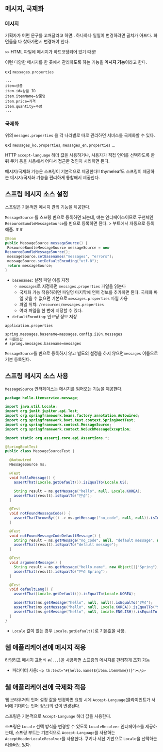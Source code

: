 ## 메시지, 국제화

### 메시지

기획자가 어떤 문구를 고쳐달라고 하면.. 하나하나 일일이 변경하려면 골치가 아프다. 화면들을 다 찾아가면서 변경해야 한다.

`>>` HTML 파일에 메시지가 하드코딩되어 있기 때문!

이런 다양한 메시지를 한 곳에서 관리하도록 하는 기능을 **메시지 기능**이라고 한다.



ex) `messages.properties`

``` properties
...
item=상품
item.id=상품 ID
item.itemName=상품명
item.price=가격
item.quantity=수량
...
```



### 국제화

위의 `mesages.properties` 을 각 나라별로 따로 관리하면 서비스를 국제화할 수 있다.



ex) `messages_ko.properties`, `messages_en.properties` ...

HTTP `accept-language` 헤더 값을 사용하거나, 사용자가 직접 언어를 선택하도록 한 뒤 쿠키 등을 사용해서 어디서 접근한 것인지 처리하면 된다.



메시지/국제화 기능은 스프링이 기본적으로 제공한다!! thymeleaf도 스프링이 제공하는 메시지/국제화 기능을 편리하게 통합해서 제공한다.



## 스프링 메시지 소스 설정

스프링은 기본적인 메시지 관리 기능을 제공한다.

`MessageSource` 를 스프링 빈으로 등록하면 되는데, 얘는 인터페이스이므로 구현체인 `ResourceBundleMessageSource`를 빈으로 등록하면 된다. > 부트에서 자동으로 등록해줌. ㅎㅎ



``` java
@Bean
public MessageSource messageSource() {
 ResourceBundleMessageSource messageSource = new
ResourceBundleMessageSource();
 messageSource.setBasenames("messages", "errors");
 messageSource.setDefaultEncoding("utf-8");
 return messageSource;
}
```

- `basenames`: 설정 파일 이름 지정
  - `messages`로 지정하면 `messages.properties` 파일을 읽는다
  - 국제화 기능 적용하려면 파일명 마지막에 언어 정보를 추가하면 된다. 국제화 파일 찾을 수 없으면 기본으로 `messages.properties` 파일 사용
  - 파일 위치: `/resources/messages.properties`
  - 여러 파일을 한 번에 지정할 수 있다.
- `defaultEncoding`: 인코딩 정보 저장



`application.properties`

``` properties
spring.messages.basename=messages,config.i18n.messages
# 디폴트값
# spring.messages.basename=messages
```



`MessageSource`를 빈으로 등록하지 않고 별도의 설정을 하지 않으면`messages` 이름으로 기본 등록된다.



## 스프링 메시지 소스 사용

`MessageSource` 인터페이스는 메시지를 읽어오는 기능을 제공한다.



```java
package hello.itemservice.message;

import java.util.Locale;
import org.junit.jupiter.api.Test;
import org.springframework.beans.factory.annotation.Autowired;
import org.springframework.boot.test.context.SpringBootTest;
import org.springframework.context.MessageSource;
import org.springframework.context.NoSuchMessageException;

import static org.assertj.core.api.Assertions.*;

@SpringBootTest
public class MessageSourceTest {

  @Autowired
  MessageSource ms;

  @Test
  void helloMessage() {
    assertThat(Locale.getDefault()).isEqualTo(Locale.US);

    String result = ms.getMessage("hello", null, Locale.KOREA);
    assertThat(result).isEqualTo("안녕");
  }

  @Test
  void notFoundMessageCode() {
    assertThatThrownBy(() -> ms.getMessage("no_code", null, null)).isInstanceOf(NoSuchMessageException.class);
  }

  @Test
  void notFoundMessageCodeDefaultMessage() {
    String result = ms.getMessage("no_code", null, "default message", null);
    assertThat(result).isEqualTo("default message");
  }

  @Test
  void argumentMessage() {
    String result = ms.getMessage("hello.name", new Object[]{"Spring"}, Locale.KOREA);
    assertThat(result).isEqualTo("안녕 Spring");
  }

  @Test
  void defaultLang() {
    assertThat(Locale.getDefault()).isEqualTo(Locale.KOREA);

    assertThat(ms.getMessage("hello", null, null)).isEqualTo("안녕");
    assertThat(ms.getMessage("hello", null, Locale.KOREA)).isEqualTo("안녕");
    assertThat(ms.getMessage("hello", null, Locale.ENGLISH)).isEqualTo("hello");
  }
}
```

- `Locale` 값이 없는 경우 `Locale.getDefault()`로 기본값을 사용.



## 웹 애플리케이션에 메시지 적용

타임리프 메시지 표현식 `#{...}`을 사용하면 스프링의 메시지를 편리하게 조회 가능



- 파라미터 사용: `<p th:text="#{hello.name(${item.itemName})}"></p>`



## 웹 애플리케이션에 국제화 적용

웹 브라우저의 언어 설정 값을 변경하면 요청 시에 `Accept-Language`(클라이언트가 서버에 기대하는 언어 정보)의 값이 변경된다.

스프링은 기본적으로 `Accept-Language` 헤더 값을 사용한다.

스프링은 `Locale` 선택 방식을 변경할 수 있도록 `LocaleResolver` 인터페이스를 제공하는데, 스프링 부트는 기본적으로 `Accept-Language`를 사용하는 `AcceptHeaderLocaleResolver`를 사용한다. 쿠키나 세션 기반으로 `Locale`을 선택하는 리졸버도 있다.
